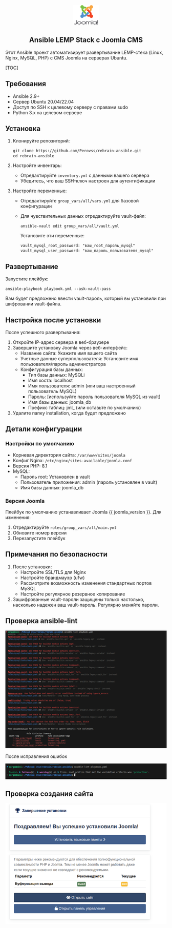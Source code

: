 <h2 align="center">
<img src="joomla.png" alt="joomla" width=80/>
</h2>

<h2 align="center">Ansible LEMP Stack с Joomla CMS</h2>

Этот Ansible проект автоматизирует развертывание LEMP-стека (Linux, Nginx, MySQL, PHP) с CMS Joomla на серверах Ubuntu.

[TOC]

## Требования

- Ansible 2.9+
- Сервер Ubuntu 20.04/22.04
- Доступ по SSH к целевому серверу с правами sudo
- Python 3.x на целевом сервере

## Установка

1. Клонируйте репозиторий:

   ```
   git clone https://github.com/Perovss/rebrain-ansible.git
   cd rebrain-ansible
   ```

2. Настройте инвентарь:

   - Отредактируйте `inventory.yml` с данными вашего сервера
   - Убедитесь, что ваш SSH-ключ настроен для аутентификации

3. Настройте переменные:

   - Отредактируйте `group_vars/all/vars.yml` для базовой конфигурации

   - Для чувствительных данных отредактируйте vault-файл:

     ```
     ansible-vault edit group_vars/all/vault.yml
     ```

     Установите эти переменные:

     ```
     vault_mysql_root_password: "ваш_root_пароль_mysql"
     vault_mysql_user_password: "ваш_пароль_пользователя_mysql"
     ```

   

## Развертывание

Запустите плейбук:

```
ansible-playbook playbook.yml --ask-vault-pass
```

Вам будет предложено ввести vault-пароль, который вы установили при шифровании vault-файла.

## Настройка после установки

После успешного развертывания:

1. Откройте IP-адрес сервера в веб-браузере
2. Завершите установку Joomla через веб-интерфейс:
   - Название сайта: Укажите имя вашего сайта
   - Учетные данные суперпользователя: Установите имя пользователя/пароль администратора
   - Конфигурация базы данных:
     - Тип базы данных: MySQLi
     - Имя хоста: localhost
     - Имя пользователя: admin (или ваш настроенный пользователь MySQL)
     - Пароль: [используйте пароль пользователя MySQL из vault]
     - Имя базы данных: joomla_db
     - Префикс таблиц: jml_ (или оставьте по умолчанию)
3. Удалите папку installation, когда будет предложено

## Детали конфигурации

### Настройки по умолчанию

- Корневая директория сайта: `/var/www/sites/joomla`
- Конфиг Nginx: `/etc/nginx/sites-available/joomla.conf`
- Версия PHP: 8.1
- MySQL:
  - Пароль root: Установлен в vault
  - Пользователь приложения: admin (пароль установлен в vault)
  - Имя базы данных: joomla_db

### Версия Joomla

Плейбук по умолчанию устанавливает Joomla {{ joomla_version }}. Для изменения:

1. Отредактируйте `roles/group_vars/all/main.yml`
2. Обновите номер версии
3. Перезапустите плейбук

## Примечания по безопасности

1. После установки:
   - Настройте SSL/TLS для Nginx
   - Настройте брандмауэр (ufw)
   - Рассмотрите возможность изменения стандартных портов MySQL
   - Настройте регулярное резервное копирование
2. Зашифрованные vault-пароли защищены только настолько, насколько надежен ваш vault-пароль. Регулярно меняйте пароли.

## Проверка ansible-lint

![](ansible_lint.png)

После исправления ошибок

![Проверка создания сайта](ansible_lint_finish.png)



## Проверка создания сайта

![](finish.png)

